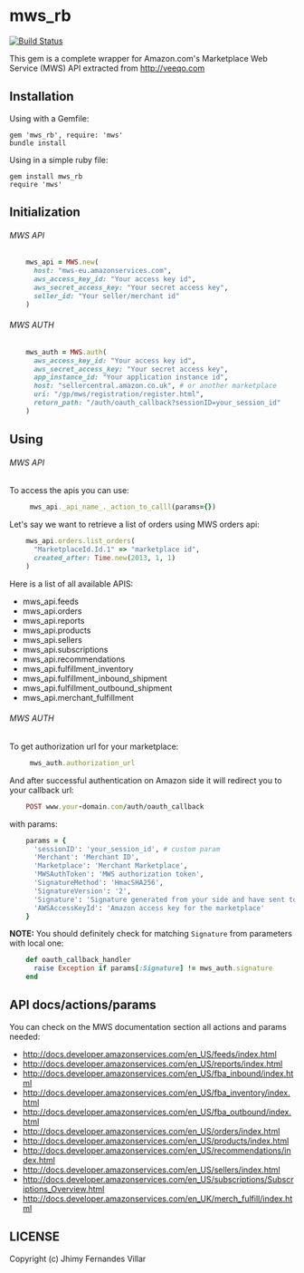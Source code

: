 # mws_rb

[![Build Status](https://secure.travis-ci.org/veeqo/mws-rb.png)](http://travis-ci.org/veeqo/mws-rb)

This gem is a complete wrapper for Amazon.com's Marketplace Web Service (MWS) API extracted from http://veeqo.com

## Installation

Using with a Gemfile:

    gem 'mws_rb', require: 'mws'
    bundle install

Using in a simple ruby file:

    gem install mws_rb
    require 'mws'

## Initialization

###### MWS API

```ruby
    mws_api = MWS.new(
      host: "mws-eu.amazonservices.com",
      aws_access_key_id: "Your access key id",
      aws_secret_access_key: "Your secret access key",
      seller_id: "Your seller/merchant id"
    )
```

###### MWS AUTH

```ruby
    mws_auth = MWS.auth(
      aws_access_key_id: "Your access key id",
      aws_secret_access_key: "Your secret access key",
      app_instance_id: "Your application instance id",
      host: "sellercentral.amazon.co.uk", # or another marketplace
      uri: "/gp/mws/registration/register.html",
      return_path: "/auth/oauth_callback?sessionID=your_session_id"
    )
```

## Using

###### MWS API

To access the apis you can use:

```ruby
     mws_api._api_name_._action_to_calll(params={})
```

Let's say we want to retrieve a list of orders using MWS orders api:

```ruby
    mws_api.orders.list_orders(
      "MarketplaceId.Id.1" => "marketplace id",
      created_after: Time.new(2013, 1, 1)
    )
```

Here is a list of all available APIS:

- mws_api.feeds
- mws_api.orders
- mws_api.reports
- mws_api.products
- mws_api.sellers
- mws_api.subscriptions
- mws_api.recommendations
- mws_api.fulfillment_inventory
- mws_api.fulfillment_inbound_shipment
- mws_api.fulfillment_outbound_shipment
- mws_api.merchant_fulfillment

###### MWS AUTH

To get authorization url for your marketplace:
```ruby
     mws_auth.authorization_url
```

And after successful authentication on Amazon side it will redirect you to your callback url:
```ruby
    POST www.your-domain.com/auth/oauth_callback
```
with params:
```ruby
    params = {
      'sessionID': 'your_session_id', # custom param
      'Merchant': 'Merchant ID',
      'Marketplace': 'Merchant Marketplace',
      'MWSAuthToken': 'MWS authorization token',
      'SignatureMethod': 'HmacSHA256',
      'SignatureVersion': '2',
      'Signature': 'Signature generated from your side and have sent to Amazon',
      'AWSAccessKeyId': 'Amazon access key for the marketplace'
    }
```

**NOTE:** You should definitely check for matching `Signature` from parameters with local one:
```ruby
    def oauth_callback_handler
      raise Exception if params[:Signature] != mws_auth.signature
    end
```

## API docs/actions/params

You can check on the MWS documentation section all actions and params needed:

- http://docs.developer.amazonservices.com/en_US/feeds/index.html
- http://docs.developer.amazonservices.com/en_US/reports/index.html
- http://docs.developer.amazonservices.com/en_US/fba_inbound/index.html
- http://docs.developer.amazonservices.com/en_US/fba_inventory/index.html
- http://docs.developer.amazonservices.com/en_US/fba_outbound/index.html
- http://docs.developer.amazonservices.com/en_US/orders/index.html
- http://docs.developer.amazonservices.com/en_US/products/index.html
- http://docs.developer.amazonservices.com/en_US/recommendations/index.html
- http://docs.developer.amazonservices.com/en_US/sellers/index.html
- http://docs.developer.amazonservices.com/en_US/subscriptions/Subscriptions_Overview.html
- http://docs.developer.amazonservices.com/en_UK/merch_fulfill/index.html
## LICENSE

Copyright (c) Jhimy Fernandes Villar
